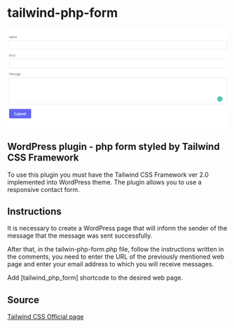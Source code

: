 # tailwind-php-form

![alt text](https://raw.githubusercontent.com/dezareo/tailwind-php-form/main/tailwind-php-form.png)

## WordPress plugin - php form styled by Tailwind CSS Framework

To use this plugin you must have the Tailwind CSS Framework ver 2.0 implemented into WordPress theme. The plugin allows you to use a responsive contact form.

## Instructions

It is necessary to create a WordPress page that will inform the sender of the message that the message was sent successfully.

After that, in the tailwin-php-form.php file, follow the instructions written in the comments, you need to enter the URL of the previously mentioned web page and enter your email address to which you will receive messages.

Add [tailwind_php_form] shortcode to the desired web page.

## Source

<a href="https://tailwindcss.com/">Tailwind CSS Official page</a>




